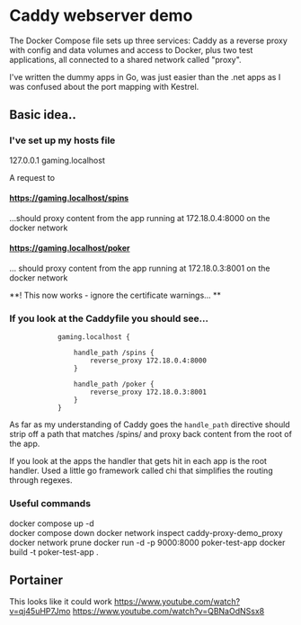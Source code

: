 # Caddy webserver demo

The Docker Compose file sets up three services: Caddy as a reverse proxy with config and data
volumes and access to Docker, plus two test applications, all connected to a shared network called "proxy".

I've written the dummy apps in Go, was just easier than the .net apps as I was confused about the port mapping with Kestrel.

## Basic idea..

### I've set up my hosts file

127.0.0.1 gaming.localhost

A request to

#### https://gaming.localhost/spins

...should proxy content from the app running at 172.18.0.4:8000 on the docker network

#### https://gaming.localhost/poker

... should proxy content from the app running at 172.18.0.3:8001 on the docker network

**! This now works - ignore the certificate warnings... **

### If you look at the Caddyfile you should see...

                gaming.localhost {

                    handle_path /spins {
                        reverse_proxy 172.18.0.4:8000
                    }

                    handle_path /poker {
                        reverse_proxy 172.18.0.3:8001
                    }
                }

As far as my understanding of Caddy goes the `handle_path` directive should strip off a path that matches /spins/
and proxy back content from the root of the app.

If you look at the apps the handler that gets hit in each app is the root handler. Used a little go framework called chi that simplifies the routing through regexes.

### Useful commands

docker compose up -d  
docker compose down
docker network inspect caddy-proxy-demo_proxy
docker network prune
docker run -d -p 9000:8000 poker-test-app
docker build -t poker-test-app .

## Portainer

This looks like it could work
https://www.youtube.com/watch?v=qj45uHP7Jmo
https://www.youtube.com/watch?v=QBNaOdNSsx8
